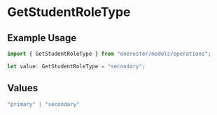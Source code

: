 # GetStudentRoleType

## Example Usage

```typescript
import { GetStudentRoleType } from "oneroster/models/operations";

let value: GetStudentRoleType = "secondary";
```

## Values

```typescript
"primary" | "secondary"
```